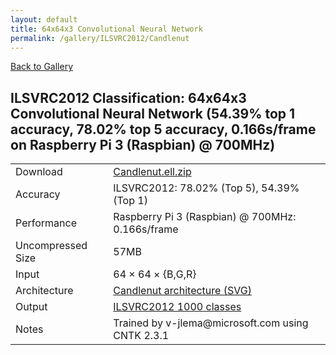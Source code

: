 ```yaml
---
layout: default
title: 64x64x3 Convolutional Neural Network
permalink: /gallery/ILSVRC2012/Candlenut
---
```


[Back to Gallery](/ELL/gallery)

## ILSVRC2012 Classification: 64x64x3 Convolutional Neural Network (54.39% top 1 accuracy, 78.02% top 5 accuracy, 0.166s/frame on Raspberry Pi 3 (Raspbian) @ 700MHz)

<table class="table table-striped table-bordered">
    <tr>
        <td> Download </td>
        <td colspan="3"> <a href="https://github.com/Microsoft/ELL-models/raw/master/models/ILSVRC2012/Candlenut/Candlenut.ell.zip">Candlenut.ell.zip</a></td>
    </tr>
    <tr>
        <td> Accuracy </td>
        <td colspan="3"> ILSVRC2012: 78.02% (Top 5), 54.39% (Top 1) </td>
    </tr>
    <tr>
        <td> Performance </td>
        <td colspan="3"> Raspberry Pi 3 (Raspbian) @ 700MHz: 0.166s/frame </td>
    </tr>
    <tr>
        <td> Uncompressed Size </td>
        <td colspan="3"> 57MB </td>
    </tr>
    <tr>
        <td> Input </td>
        <td colspan="3"> 64 &times; 64 &times; {B,G,R} </td>
    </tr>
    <tr>
        <td> Architecture </td>
        <td>
            <a href="https://github.com/Microsoft/ELL-models/raw/master/models/ILSVRC2012/Candlenut/Candlenut.cntk.svg?sanitize=true" target="_blank">Candlenut architecture (SVG)</a>
        </td>
    </tr>
    <tr>
        <td> Output </td>
        <td colspan="3"> <a href="https://github.com/Microsoft/ELL-models/raw/master/models/ILSVRC2012/categories.txt">ILSVRC2012 1000 classes</a> </td>
    </tr>
    <tr>
        <td> Notes </td>
        <td colspan="3"> Trained by v-jlema@microsoft.com using CNTK 2.3.1 </td>
    </tr>
</table>

